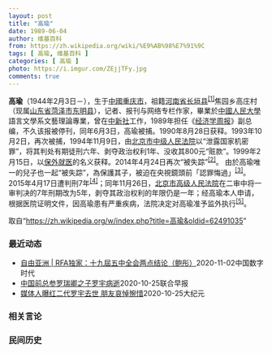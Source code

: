 ```yaml
---
layout: post
title: "高瑜"
date: 1989-06-04
author: 维基百科
from: https://zh.wikipedia.org/wiki/%E9%AB%98%E7%91%9C
tags: [ 高瑜, 维基百科 ]
categories: [ 高瑜 ]
photo: https://i.imgur.com/ZEjjTFy.jpg
comments: true
---
```

<div class="mw-parser-output">
<p><b>高瑜</b>（1944年2月3日<span class="useeditintro" title="Template:BLP editintro">－</span>），生于<a href="/wiki/%E4%B8%AD%E8%8F%AF%E4%BA%BA%E6%B0%91%E5%85%B1%E5%92%8C%E5%9C%8B" class="mw-redirect" title="中華人民共和國">中國</a><a href="/wiki/%E9%87%8D%E5%BA%86%E5%B8%82" title="重庆市">重庆市</a>，祖籍<a href="/wiki/%E6%B2%B3%E5%8D%97%E7%9C%81" title="河南省">河南省</a><a href="/wiki/%E9%95%BF%E5%9E%A3%E5%8E%BF" class="mw-redirect" title="长垣县">长垣县</a><sup id="cite_ref-1" class="reference"><a href="#cite_note-1">[1]</a></sup>焦园乡高庄村（现属<a href="/wiki/%E5%B1%B1%E4%B8%9C%E7%9C%81" title="山东省">山东省</a><a href="/wiki/%E8%8F%8F%E6%B3%BD%E5%B8%82" title="菏泽市">菏泽市</a><a href="/wiki/%E4%B8%9C%E6%98%8E%E5%8E%BF" title="东明县">东明县</a>），记者、报刊与网络专栏作家，畢業於<a href="/wiki/%E4%B8%AD%E5%9C%8B%E4%BA%BA%E6%B0%91%E5%A4%A7%E5%AD%B8" class="mw-redirect" title="中國人民大學">中國人民大學</a>語言文學系文藝理論專業，曾在<a href="/wiki/%E4%B8%AD%E6%96%B0%E7%A4%BE" class="mw-redirect" title="中新社">中新社</a>工作，1989年担任《<a href="/wiki/%E7%BB%8F%E6%B5%8E%E5%AD%A6%E5%91%A8%E6%8A%A5" title="经济学周报">经济学周报</a>》副总编，不久该报被停刊，同年6月3日，高瑜被捕。1990年8月28日获释。1993年10月2日，再次被捕，1994年11月9日，由<a href="/wiki/%E5%8C%97%E4%BA%AC%E5%B8%82" title="北京市">北京市</a><a href="/wiki/%E4%B8%AD%E7%BA%A7%E4%BA%BA%E6%B0%91%E6%B3%95%E9%99%A2" title="中级人民法院">中级人民法院</a>以“泄露国家机密罪”，将其判处有期徒刑六年、剥夺政治权利1年、没收其800元“赃款”。1999年2月15日，以<a href="/wiki/%E4%BF%9D%E5%A4%96%E5%B0%B1%E5%8C%BB" title="保外就医">保外就医</a>的名义获释。2014年4月24日再次“被失踪”<sup id="cite_ref-2" class="reference"><a href="#cite_note-2">[2]</a></sup>。
由於高瑜唯一的兒子也一起“被失踪”，為保護其子，被迫在央視鏡頭前「認罪悔過」<sup id="cite_ref-3" class="reference"><a href="#cite_note-3">[3]</a></sup>。2015年4月17日遭判刑7年<sup id="cite_ref-4" class="reference"><a href="#cite_note-4">[4]</a></sup>；同年11月26日，<a href="/wiki/%E5%8C%97%E4%BA%AC%E5%B8%82%E9%AB%98%E7%BA%A7%E4%BA%BA%E6%B0%91%E6%B3%95%E9%99%A2" title="北京市高级人民法院">北京市高级人民法院</a>在二审中将一审判决的7年刑期改为5年，剥夺其政治权利的年限仍是一年；经高瑜本人申请，根据医院证明文件，因高瑜患有严重疾病，法院决定对高瑜准予监外执行<sup id="cite_ref-二审_5-0" class="reference"><a href="#cite_note-二审-5">[5]</a></sup>。
</p>
</div><noscript><img src="//zh.wikipedia.org/wiki/Special:CentralAutoLogin/start?type=1x1" alt="" title="" width="1" height="1" style="border: none; position: absolute;"></noscript>
<div class="printfooter">取自“<a dir="ltr" href="https://zh.wikipedia.org/w/index.php?title=高瑜&amp;oldid=62491035">https://zh.wikipedia.org/w/index.php?title=高瑜&amp;oldid=62491035</a>”</div><div id="recent-news"><h3>最近动态</h3><ul><li><a href="https://nodebe4.github.io/waimei/2020-11-02/%E8%87%AA%E7%94%B1%E4%BA%9A%E6%B4%B2-RFA%E7%8B%AC%E5%AE%B6-%E5%8D%81%E4%B9%9D%E5%B1%86%E4%BA%94%E4%B8%AD%E5%85%A8%E4%BC%9A%E4%B8%A4%E7%82%B9%E7%BB%93%E8%AE%BA-%E9%B2%8D%E5%BD%A4" title="自由亚洲 | RFA独家：十九屆五中全会两点结论（鲍彤）—— 鲍彤评十九屆五中全会（高瑜推特/资料照）   中共的各种媒体已经给了这个五中全会以最高评价。 我也认为它同遵义和十一届三中一样，真的...">自由亚洲 | RFA独家：十九屆五中全会两点结论（鲍彤）</a><time>2020-11-02</time><a class="tag">中国数字时代</a></li>
<li><a href="https://nodebe4.github.io/waimei/2020-10-25/%E4%B8%AD%E5%9B%BD%E5%89%8D%E6%80%BB%E5%8F%82%E7%BD%97%E7%91%9E%E5%8D%BF%E4%B9%8B%E5%AD%90%E7%BD%97%E5%AE%87%E7%97%85%E9%80%9D" title="中国前总参罗瑞卿之子罗宇病逝—— 解放军大将罗瑞卿次子罗宇因病医治无效，于美东时间22日在美国逝世，享年76岁。 《星岛日报》在今天刊登的报道中，引述中国媒体人高瑜披露上述消息。 据报道，罗宇是...">中国前总参罗瑞卿之子罗宇病逝</a><time>2020-10-25</time><a class="tag">联合早报</a></li>
<li><a href="https://nodebe4.github.io/waimei/2020-10-25/%E5%AA%92%E4%BD%93%E4%BA%BA%E6%9B%9D%E7%BA%A2%E4%BA%8C%E4%BB%A3%E7%BD%97%E5%AE%87%E5%8E%BB%E4%B8%96-%E6%9C%8B%E5%8F%8B%E5%93%80%E6%82%BC%E6%83%8B%E6%83%9C" title="媒体人曝红二代罗宇去世 朋友哀悼惋惜—— 【大纪元2020年10月26日讯】（大纪元记者骆亚采访报导）10月25日，大陆知名媒体人高瑜在社交媒体上发出红二代罗宇去世的消息，在纽约当时时间22日晚...">媒体人曝红二代罗宇去世 朋友哀悼惋惜</a><time>2020-10-25</time><a class="tag">大纪元</a></li>
</ul></div><div id="open-opinion"><h3>相关言论</h3><ul></ul></div><div id="mjls-record"><h3>民间历史</h3><ul></ul></div>